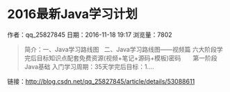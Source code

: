 # 2016最新Java学习计划
作者：qq_25827845
日期：2016-11-18 19:17
浏览量：7802
> 简介：一、Java学习路线图   二、Java学习路线图——视频篇 六大阶段学完后目标知识点配套免费资源(视频+笔记+源码+模板)密码       第一阶段Java基础 入门学习周期：35天学完后目标：1....

 链接：http://blog.csdn.net/qq_25827845/article/details/53088611
